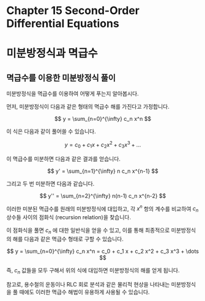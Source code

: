# Chapter 15 Second-Order Differential Equations

# 미분방정식과 멱급수

## 멱급수를 이용한 미분방정식 풀이

미분방정식을 멱급수를 이용하여 어떻게 푸는지 알아봅시다.

먼저, 미분방정식이 다음과 같은 형태의 멱급수 해를 가진다고 가정합니다.

$$ y = \sum_{n=0}^{\infty} c_n x^n $$

이 식은 다음과 같이 풀어쓸 수 있습니다.

$$ y = c_0 + c_1 x + c_2 x^2 + c_3 x^3 + \dots $$

이 멱급수를 미분하면 다음과 같은 결과를 얻습니다.

$$ y' = \sum_{n=1}^{\infty} n c_n x^{n-1} $$

그리고 두 번 미분하면 다음과 같습니다.

$$ y'' = \sum_{n=2}^{\infty} n(n-1) c_n x^{n-2} $$

이러한 미분된 멱급수를 원래의 미분방정식에 대입하고, 각  $x^n$ 항의 계수를 비교하여 $c_n$  상수들 사이의 점화식 (recursion relation)을 찾습니다.

이 점화식을 풀면 $c_n$ 에 대한 일반식을 얻을 수 있고, 이를 통해 최종적으로 미분방정식의 해를 다음과 같은 멱급수 형태로 구할 수 있습니다.

$$ y = \sum_{n=0}^{\infty} c_n x^n = c_0 + c_1 x + c_2 x^2 + c_3 x^3 + \dots $$

즉,  $c_n$ 값들을 모두 구해서 위의 식에 대입하면 미분방정식의 해를 얻게 됩니다.

참고로, 용수철의 운동이나 RLC 회로 분석과 같은 물리적 현상을 나타내는 미분방정식을 풀 때에도 이러한 멱급수 해법이 유용하게 사용될 수 있습니다.

